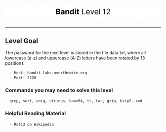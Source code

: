 # ![Bandit Level 12](https://github.com/YunusEmreAlps/Scenarios/blob/master/ctf-bandit/assets/Bandit12.png?raw=true)

---

## Level Goal

The password for the next level is stored in the file data.txt, where all lowercase (a-z) and uppercase (A-Z) letters have been rotated by 13 positions

``` {.sh}
  - Host: bandit.labs.overthewire.org
  - Port: 2220
```

### Commands you may need to solve this level

``` {.sh}
  grep, sort, uniq, strings, base64, tr, tar, gzip, bzip2, xxd
```

### Helpful Reading Material

``` {.sh}
  - Rot13 on Wikipedia
```
